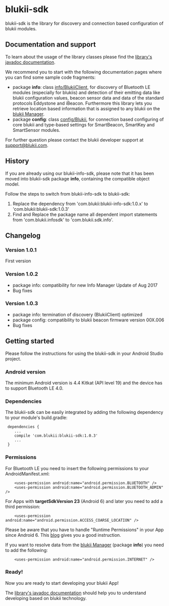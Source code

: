 # blukii-sdk

blukii-sdk is the library for discovery and connection based configuration of blukii modules.


## Documentation and support

To learn about the usage of the library classes please find the [library's javadoc documentation](https://blukii.github.io/Developers/android/blukii-sdk/javadoc/).

We recommend you to start with the following documentation pages where you can find some sample code fragments:
- package **info**: class [info/BlukiiClient](https://blukii.github.io/Developers/android/blukii-sdk/javadoc/com/blukii/sdk/info/BlukiiClient.html), for discovery of Bluetooth LE modules (especially for blukiis) and detection of their emitting data like blukii configuration values, beacon sensor data and data of the standard protocols Eddystone and iBeacon. Furthermore this library lets you retrieve location based information that is assigned to any blukii on the [blukii Manager](https://manager.blukii.com).
- package **config**: class [config/Blukii](https://blukii.github.io/Developers/android/blukii-sdk/javadoc/com/blukii/sdk/config/Blukii.html), for connection based configuring of core blukii and type-based settings for SmartBeacon, SmartKey and SmartSensor modules. 

For further question please contact the blukii developer support at [support@blukii.com](mailto:support@blukii.com).

## History

If you are already using our blukii-info-sdk, please note that it has been moved into blukii-sdk package **info**, containing the compatible object model.

Follow the steps to switch from blukii-info-sdk to blukii-sdk:
1. Replace the dependency from  'com.blukii:blukii-info-sdk:1.0.x' to 'com.blukii:blukii-sdk:1.0.3'
2. Find and Replace the package name all dependent import statements from 'com.blukii.infosdk' to 'com.blukii.sdk.info'.

## Changelog
### Version 1.0.1
First version

### Version 1.0.2
- package info: compatibility for new Info Manager Update of Aug 2017
- Bug fixes

### Version 1.0.3
- package info: termination of discovery (BlukiiClient) optimized
- package config: compatibility to blukii beacon firmware version 00X.006
- Bug fixes

## Getting started

Please follow the instructions for using the blukii-sdk in your Android Studio project.

### Android version

The minimum Android version is 4.4 Kitkat (API level 19) and the device has to support Bluetooth LE 4.0.

### Dependencies

The blukii-sdk can be easily integrated by adding the following dependency to your module's build.gradle:
```
 dependencies {
    ...
    compile 'com.blukii:blukii-sdk:1.0.3'
    ...
 }
```


### Permissions

For Bluetooth LE you need to insert the following permissions to your AndroidManifest.xml:
```
    <uses-permission android:name="android.permission.BLUETOOTH" />
    <uses-permission android:name="android.permission.BLUETOOTH_ADMIN" />
```

For Apps with **targetSdkVersion 23** (Android 6) and later you need to add a third permission:
```
    <uses-permission android:name="android.permission.ACCESS_COARSE_LOCATION" />
```
Please be aware that you have to handle "Runtime Permissions" in your App since Android 6. This [blog](https://inthecheesefactory.com/blog/things-you-need-to-know-about-android-m-permission-developer-edition/en) gives you a good instruction.


If you want to resolve data from the [blukii Manager](https://manager.blukii.com) (package **info**) you need to add the following:
```
    <uses-permission android:name="android.permission.INTERNET" />
```

### Ready!

Now you are ready to start developing your blukii App!

The [library's javadoc documentation](https://blukii.github.io/Developers/android/blukii-sdk/javadoc/) should help you to understand developing based on blukii technology.
